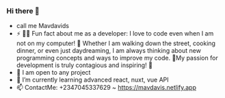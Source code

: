 ### Hi there 👋
- call me Mavdavids
- ⚡ 👨‍💻 Fun fact about me as a developer: I love to code even when I am  not on my computer! 🤖 Whether I am walking down the street, cooking dinner, or even just daydreaming, I am always thinking about new programming concepts and ways to improve my code. 🧠My passion for development is truly contagious and inspiring! 🚀
- 🔭 I am open to any  project
- 🌱 I’m currently learning advanced react, nuxt, vue API
- 📫 ContactMe: +2347045337629 ~ https://mavdavis.netlify.app

